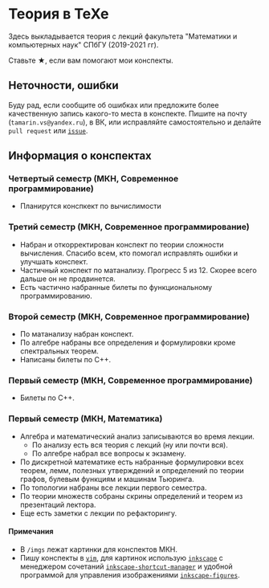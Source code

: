 # Теория в TeXe
Здесь выкладывается теория с лекций факультета "Математики и компьютерных наук" СПбГУ (2019-2021 гг).

Ставьте <bold style='font-size=16pt'>★</bold>,  если вам помогают мои конспекты.

## Неточности, ошибки
Буду рад, если сообщите об ошибках или предложите более качественную запись какого-то места в конспекте.
Пишите на почту (`tamarin.vs@yandex.ru`), в ВК, или исправляйте самостоятельно и делайте `pull request` или [`issue`](https://github.com/tamarinvs19/theory_university/issues/new/choose).

## Информация о конспектах
### Четвертый семестр (МКН, Современное программирование)
* Планирутся конспкект по вычислимости

### Третий семестр (МКН, Современное программирование)
* Набран и откорректирован конспект по теории сложности вычисления. Спасибо всем, кто помогал исправлять ошибки и улучшать конспект.
* Частичный конспект по матанализу. Прогресс 5 из 12. Скорее всего дальше он не продвинется.
* Есть частично набранные билеты по функциональному программированию.

### Второй семестр (МКН, Современное программирование)
* По матанализу набран конспект.
* По алгебре набраны все определения и формулировки кроме спектральных теорем.
* Написаны билеты по С++.

### Первый семестр (МКН, Современное программирование)
*  Билеты по С++.

### Первый семестр (МКН, Математика)
* Алгебра и математический анализ записываются во время лекции. 
  - По анализу есть вся теория с лекций (ну или почти вся).
  - По алгебре набрал все вопросы к экзамену.
* По дискретной математике есть набранные формулировки всех теорем, лемм, полезных утверждений и определений по теории графов, булевым функциям и машинам Тьюринга.
* По топологии набраны все лекции первого семестра.
* По теории множеств собраны скрины определений и теорем из презентаций лектора.
* Еще есть заметки с лекции по рефакторингу.

#### Примечания
* В `/imgs` лежат картинки для конспектов МКН.
* Пишу конспекты в [`vim`](https://www.vim.org), для картинок использую [`inkscape`](https://inkscape.org) с менеджером сочетаний [`inkscape-shortcut-manager`](https://github.com/gillescastel/inkscape-shortcut-manager) и удобной программой для управления изображениями [`inkscape-figures`](https://github.com/gillescastel/inkscape-figures).

